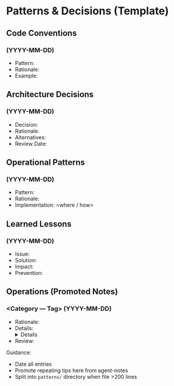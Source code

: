 # Patterns & Decisions (Template)

## Code Conventions
### <Pattern Title> (YYYY-MM-DD)
- Pattern: <description>
- Rationale: <why>
- Example: <example>

## Architecture Decisions
### <Decision Title> (YYYY-MM-DD)
- Decision: <summary>
- Rationale: <why>
- Alternatives: <alt considered>
- Review Date: <YYYY-MM-DD>

## Operational Patterns
### <Operational Pattern> (YYYY-MM-DD)
- Pattern: <description>
- Rationale: <why>
- Implementation: <where / how>

## Learned Lessons
### <Lesson Title> (YYYY-MM-DD)
- Issue: <problem>
- Solution: <solution>
- Impact: <impact>
- Prevention: <ongoing guard>

## Operations (Promoted Notes)
### <Category — Tag> (YYYY-MM-DD)
- Rationale: <rationale>
- Details: <details>
- Review: <YYYY-MM-DD>

Guidance:
- Date all entries
- Promote repeating tips here from agent-notes
- Split into `patterns/` directory when file >200 lines
